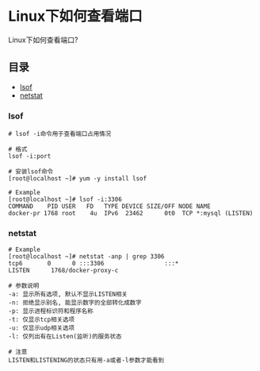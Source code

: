 # Linux下如何查看端口
Linux下如何查看端口?

## 目录
- [lsof](#lsof)
- [netstat](#netstat)

### lsof
```
# lsof -i命令用于查看端口占用情况

# 格式
lsof -i:port

# 安装lsof命令
[root@localhost ~]# yum -y install lsof

# Example
[root@localhost ~]# lsof -i:3306
COMMAND    PID USER   FD   TYPE DEVICE SIZE/OFF NODE NAME
docker-pr 1768 root    4u  IPv6  23462      0t0  TCP *:mysql (LISTEN)
```

### netstat
```
# Example
[root@localhost ~]# netstat -anp | grep 3306
tcp6       0      0 :::3306                 :::*                    LISTEN      1768/docker-proxy-c

# 参数说明
-a: 显示所有选项, 默认不显示LISTEN相关
-n: 拒绝显示别名, 能显示数字的全部转化成数字
-p: 显示进程标识符和程序名称
-t: 仅显示tcp相关选项
-u: 仅显示udp相关选项
-l: 仅列出有在Listen(监听)的服务状态

# 注意
LISTEN和LISTENING的状态只有用-a或者-l参数才能看到
```